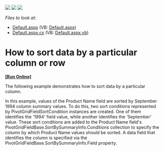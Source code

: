 <!-- default badges list -->
![](https://img.shields.io/endpoint?url=https://codecentral.devexpress.com/api/v1/VersionRange/128577871/13.1.4%2B)
[![](https://img.shields.io/badge/Open_in_DevExpress_Support_Center-FF7200?style=flat-square&logo=DevExpress&logoColor=white)](https://supportcenter.devexpress.com/ticket/details/E3091)
[![](https://img.shields.io/badge/📖_How_to_use_DevExpress_Examples-e9f6fc?style=flat-square)](https://docs.devexpress.com/GeneralInformation/403183)
<!-- default badges end -->
<!-- default file list -->
*Files to look at*:

* [Default.aspx](./CS/ASPxPivotGrid_SortBySummary/Default.aspx) (VB: [Default.aspx](./VB/ASPxPivotGrid_SortBySummary/Default.aspx))
* [Default.aspx.cs](./CS/ASPxPivotGrid_SortBySummary/Default.aspx.cs) (VB: [Default.aspx.vb](./VB/ASPxPivotGrid_SortBySummary/Default.aspx.vb))
<!-- default file list end -->
# How to sort data by a particular column or row
<!-- run online -->
**[[Run Online]](https://codecentral.devexpress.com/e3091/)**
<!-- run online end -->


<p>The following example demonstrates how to sort data by a particular column.</p><p>In this example, values of the Product Name field are sorted by September 1994 column summary values. To do this, two sort conditions represented by PivotGridFieldSortCondition instances are created. One of them identifies the '1994' field value, while another identifies the 'September' value. These sort conditions are added to the Product Name field's PivotGridFieldBase.SortBySummaryInfo.Conditions collection to specify the column by which Product Name values should be sorted. A data field that identifies the column is specified via the PivotGridFieldBase.SortBySummaryInfo.Field property.</p>

<br/>


